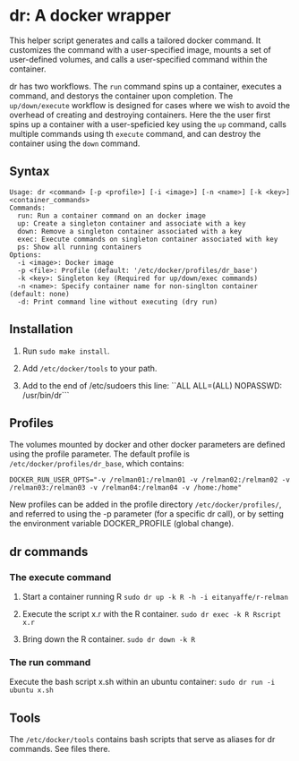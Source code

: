 # dr: A docker wrapper

This helper script generates and calls a tailored docker command. It
customizes the command with a user-specified image, mounts
a set of user-defined volumes, and calls a user-specified command within the
container. 

dr has two workflows. The ```run``` command
spins up a container, executes a command, and destorys the container upon completion. The ```up/down/execute```
workflow is designed for cases where we wish to avoid the overhead of
creating and destroying containers. Here the the user first spins up a
container with a user-speficied key using the ```up``` command, calls
multiple commands using th ```execute``` command, and can destroy the container
using the ```down``` command.

## Syntax
```
Usage: dr <command> [-p <profile>] [-i <image>] [-n <name>] [-k <key>] <container_commands>
Commands:
  run: Run a container command on an docker image
  up: Create a singleton container and associate with a key
  down: Remove a singleton container associated with a key
  exec: Execute commands on singleton container associated with key
  ps: Show all running containers
Options:
  -i <image>: Docker image
  -p <file>: Profile (default: '/etc/docker/profiles/dr_base')
  -k <key>: Singleton key (Required for up/down/exec commands)
  -n <name>: Specify container name for non-singlton container (default: none)
  -d: Print command line without executing (dry run)
```

## Installation

1. Run ```sudo make install```.

2. Add ```/etc/docker/tools``` to your path.

3. Add to the end of /etc/sudoers this line:
``ALL	ALL=(ALL) NOPASSWD: /usr/bin/dr```

## Profiles

The volumes mounted by docker and other docker parameters are defined
using the profile parameter. The default profile is ```/etc/docker/profiles/dr_base```, which contains:
```
DOCKER_RUN_USER_OPTS="-v /relman01:/relman01 -v /relman02:/relman02 -v /relman03:/relman03 -v /relman04:/relman04 -v /home:/home"
```

New profiles can be added in the profile directory
```/etc/docker/profiles/```, and referred to using the -p parameter
(for a specific dr call), or by setting the environment variable
DOCKER_PROFILE (global change).

## dr commands

### The execute command

1. Start a container running R
```sudo dr up -k R -h -i eitanyaffe/r-relman```

2. Execute the script x.r with the R container.
```sudo dr exec -k R Rscript x.r```

3. Bring down the R container.
```sudo dr down -k R```

### The run command

Execute the bash script x.sh within an ubuntu container:
```sudo dr run -i ubuntu x.sh```

## Tools

The ```/etc/docker/tools``` contains bash scripts that serve as
aliases for dr commands. See files there.
